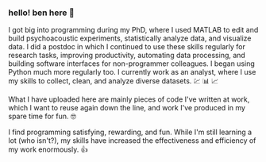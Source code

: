 ### hello! ben here :wave:	

I got big into programming during my PhD, where I used MATLAB to edit and build psychoacoustic experiments, statistically analyze data, and visualize data. I did a postdoc in which I continued to use these skills regularly for research tasks, improving productivity, automating data processing, and building software interfaces for non-programmer colleagues. I began using Python much more regularly too. I currently work as an analyst, where I use my skills to collect, clean, and analyze diverse datasets. :chart: :bar_chart: :chart_with_upwards_trend:

What I have uploaded here are mainly pieces of code I've written at work, which I want to reuse again down the line, and work I've produced in my spare time for fun. :nerd_face:

I find programming satisfying, rewarding, and fun. While I'm still learning a lot (who isn't?), my skills have increased the effectiveness and efficiency of my work enormously. :+1:
